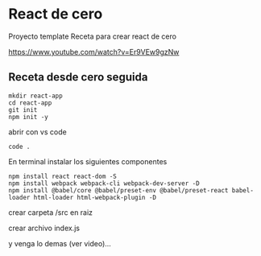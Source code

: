# React de cero

Proyecto template Receta para crear react de cero


https://www.youtube.com/watch?v=Er9VEw9gzNw



## Receta desde cero seguida

```
mkdir react-app
cd react-app
git init
npm init -y
```

abrir con vs code
```
code . 
```

En terminal instalar los siguientes componentes

```
npm install react react-dom -S
npm install webpack webpack-cli webpack-dev-server -D
npm install @babel/core @babel/preset-env @babel/preset-react babel-loader html-loader html-webpack-plugin -D
```

crear carpeta /src en raiz


crear archivo index.js


y venga lo demas (ver video)...